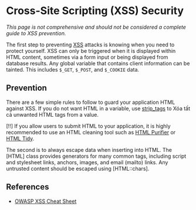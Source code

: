 # Cross-Site Scripting (XSS) Security

*This page is not comprehensive and should not be considered a complete guide to XSS prevention.*

The first step to preventing [XSS](http://wikipedia.org/wiki/Cross-Site_Scripting) attacks is knowing when you need to protect yourself. XSS can only be triggered when it is displayed within HTML content, sometimes via a form input or being displayed from database results. Any global variable that contains client information can be tainted. This includes `$_GET`, `$_POST`, and `$_COOKIE` data.

## Prevention

There are a few simple rules to follow to guard your application HTML against XSS. If you do not want HTML in a variable, use [strip_tags](http://php.net/strip_tags) to Xóa tất cả unwanted HTML tags from a value.

[!!] If you allow users to submit HTML to your application, it is highly recommended to use an HTML cleaning tool such as [HTML Purifier](http://htmlpurifier.org/) or [HTML Tidy](http://php.net/tidy).

The second is to always escape data when inserting into HTML. The [HTML] class provides generators for many common tags, including script and stylesheet links, anchors, images, and email (mailto) links. Any untrusted content should be escaped using [HTML::chars].

## References

* [OWASP XSS Cheat Sheet](http://www.owasp.org/index.php/XSS_(Cross_Site_Scripting)_Prevention_Cheat_Sheet)